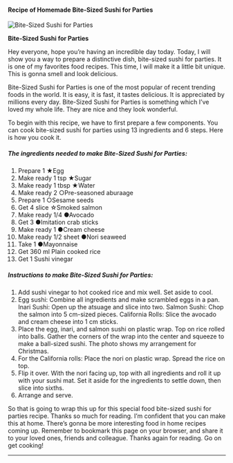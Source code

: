             

#### Recipe of Homemade Bite-Sized Sushi for Parties

![Bite-Sized Sushi for Parties](https://img-global.cpcdn.com/recipes/6580340368867328/751x532cq70/bite-sized-sushi-for-parties-recipe-main-photo.jpg)

**Bite-Sized Sushi for Parties**

Hey everyone, hope you’re having an incredible day today. Today, I will show you a way to prepare a distinctive dish, bite-sized sushi for parties. It is one of my favorites food recipes. This time, I will make it a little bit unique. This is gonna smell and look delicious.

Bite-Sized Sushi for Parties is one of the most popular of recent trending foods in the world. It is easy, it is fast, it tastes delicious. It is appreciated by millions every day. Bite-Sized Sushi for Parties is something which I’ve loved my whole life. They are nice and they look wonderful.

To begin with this recipe, we have to first prepare a few components. You can cook bite-sized sushi for parties using 13 ingredients and 6 steps. Here is how you cook it.

##### The ingredients needed to make Bite-Sized Sushi for Parties:

1.  Prepare 1 ★Egg
2.  Make ready 1 tsp ★Sugar
3.  Make ready 1 tbsp ★Water
4.  Make ready 2 ○Pre-seasoned aburaage
5.  Prepare 1 ○Sesame seeds
6.  Get 4 slice ☆Smoked salmon
7.  Make ready 1/4 ●Avocado
8.  Get 3 ●Imitation crab sticks
9.  Make ready 1 ●Cream cheese
10.  Make ready 1/2 sheet ●Nori seaweed
11.  Take 1 ●Mayonnaise
12.  Get 360 ml Plain cooked rice
13.  Get 1 Sushi vinegar

##### Instructions to make Bite-Sized Sushi for Parties:

1.  Add sushi vinegar to hot cooked rice and mix well. Set aside to cool.
2.  Egg sushi: Combine all ingredients and make scrambled eggs in a pan. Inari Sushi: Open up the atsuage and slice into two. Salmon Sushi: Chop the salmon into 5 cm-sized pieces. California Rolls: Slice the avocado and cream cheese into 1 cm sticks.
3.  Place the egg, inari, and salmon sushi on plastic wrap. Top on rice rolled into balls. Gather the corners of the wrap into the center and squeeze to make a ball-sized sushi. The photo shows my arrangement for Christmas.
4.  For the California rolls: Place the nori on plastic wrap. Spread the rice on top.
5.  Flip it over. With the nori facing up, top with all ingredients and roll it up with your sushi mat. Set it aside for the ingredients to settle down, then slice into sixths.
6.  Arrange and serve.

So that is going to wrap this up for this special food bite-sized sushi for parties recipe. Thanks so much for reading. I’m confident that you can make this at home. There’s gonna be more interesting food in home recipes coming up. Remember to bookmark this page on your browser, and share it to your loved ones, friends and colleague. Thanks again for reading. Go on get cooking!

* * *